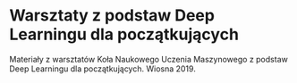 # Warsztaty z podstaw Deep Learningu dla początkujących

Materiały z warsztatów Koła Naukowego Uczenia Maszynowego z podstaw Deep Learningu dla początkujących. Wiosna 2019.
